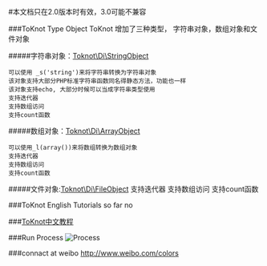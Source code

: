 #本文档只在2.0版本时有效，3.0可能不兼容

###ToKnot Type Object
ToKnot 增加了三种类型， 字符串对象，数组对象和文件对象

#####字符串对象：[Toknot\Di\StringObject](http://toknot.com/toknot/class-Toknot.Di.StringObject.html)

    可以使用 _s('string')来将字符串转换为字符串对象 
    该对象支持大部分PHP标准字符串函数同名得静态方法，功能也一样
    该对象支持echo, 大部分时候可以当成字符串类型使用
    支持迭代器
    支持数组访问
    支持count函数

#####数组对象：[Toknot\Di\ArrayObject](http://toknot.com/toknot/class-Toknot.Di.ArrayObject.html)
    
    可以使用_l(array())来将数组转换为数组对象
    支持迭代器
    支持数组访问
    支持count函数
    
#####文件对象:[Toknot\Di\FileObject](http://toknot.com/toknot/class-Toknot.Di.FileObject.html)
    支持迭代器
    支持数组访问
    支持count函数


###ToKnot English Tutorials
 so far no

###[ToKnot中文教程](http://toknot.com/category/tutorials/)

###Run Process
![Process](https://raw.github.com/chopins/toknot/master/doc/toknot-run-flow-chart.png "process")

###connact at weibo
http://www.weibo.com/colors